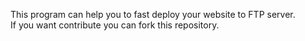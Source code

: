﻿This program can help you to fast deploy your website to FTP server.  
If you want contribute you can fork this repository.
